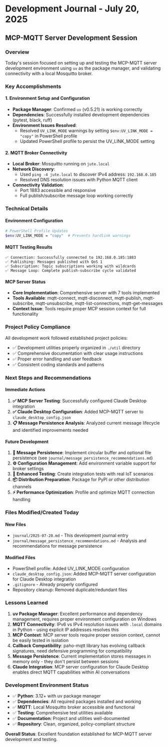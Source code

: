 # Development Journal - July 20, 2025

## MCP-MQTT Server Development Session

### Overview
Today's session focused on setting up and testing the MCP-MQTT server development environment using `uv` as the package manager, and validating connectivity with a local Mosquitto broker.

### Key Accomplishments

#### 1. Environment Setup and Configuration
- **Package Manager**: Confirmed `uv` (v0.5.21) is working correctly
- **Dependencies**: Successfully installed development dependencies (pytest, black, ruff)
- **Environment Issues Resolved**:
  - Resolved `UV_LINK_MODE` warnings by setting `$env:UV_LINK_MODE = "copy"` in PowerShell profile
  - Updated PowerShell profile to persist the UV_LINK_MODE setting

#### 2. MQTT Broker Connectivity
- **Local Broker**: Mosquitto running on `jute.local`
- **Network Discovery**: 
  - Used `ping -4 jute.local` to discover IPv4 address: `192.168.0.185`
  - Resolved DNS resolution issues with Python MQTT client
- **Connectivity Validation**: 
  - Port 1883 accessible and responsive
  - Full publish/subscribe message loop working correctly

### Technical Details

#### Environment Configuration
```bash
# PowerShell Profile Updates
$env:UV_LINK_MODE = "copy"  # Prevents hardlink warnings
```

#### MQTT Testing Results
```
✅ Connection: Successfully connected to 192.168.0.185:1883
✅ Publishing: Messages published with QoS 1
✅ Subscription: Topic subscriptions working with wildcards
✅ Message Loop: Complete publish-subscribe cycle validated
```

#### MCP Server Status
- **Core Implementation**: Comprehensive server with 7 tools implemented
- **Tools Available**: mqtt-connect, mqtt-disconnect, mqtt-publish, mqtt-subscribe, mqtt-unsubscribe, mqtt-list-connections, mqtt-get-messages
- **Context Issue**: Tools require proper MCP session context for full functionality

### Project Policy Compliance
All development work followed established project policies:
- ✅ Development utilities properly organized in `./util` directory
- ✅ Comprehensive documentation with clear usage instructions
- ✅ Proper error handling and user feedback
- ✅ Consistent coding standards and patterns

### Next Steps and Recommendations

#### Immediate Actions
1. **✅ MCP Server Testing**: Successfully configured Claude Desktop integration
2. **✅ Claude Desktop Configuration**: Added MCP-MQTT server to `claude_desktop_config.json`
3. **📋 Message Persistence Analysis**: Analyzed current message lifecycle and identified improvements needed

#### Future Development
1. **🔧 Message Persistence**: Implement circular buffer and optional file persistence (see `journal/message_persistence_recommendations.md`)
2. **⚙️ Configuration Management**: Add environment variable support for broker settings
3. **🧪 Enhanced Testing**: Create integration tests with real IoT scenarios
4. **📦 Distribution Preparation**: Package for PyPI or other distribution channels
5. **⚡ Performance Optimization**: Profile and optimize MQTT connection handling

### Files Modified/Created Today

#### New Files
- `journal/2025-07-20.md` - This development journal entry
- `journal/message_persistence_recommendations.md` - Analysis and recommendations for message persistence

#### Modified Files
- PowerShell profile: Added UV_LINK_MODE configuration
- `claude_desktop_config.json`: Added MCP-MQTT server configuration for Claude Desktop integration
- `.gitignore` - Already properly configured
- Repository cleanup: Removed duplicate/redundant files

### Lessons Learned
1. **uv Package Manager**: Excellent performance and dependency management, requires proper environment configuration on Windows
2. **MQTT Connectivity**: IPv6 vs IPv4 resolution issues with `.local` domains in Python - using explicit IP addresses resolves this
3. **MCP Context**: MCP server tools require proper session context, cannot be easily tested in isolation
4. **Callback Compatibility**: paho-mqtt library has evolving callback signatures, need defensive programming for compatibility
5. **Message Persistence**: Current implementation stores messages in memory only - they don't persist between sessions
6. **Claude Integration**: MCP server configuration for Claude Desktop enables direct MQTT capabilities within AI conversations

### Development Environment Status
- ✅ **Python**: 3.12+ with uv package manager
- ✅ **Dependencies**: All required packages installed and working
- ✅ **MQTT**: Local Mosquitto broker accessible and functional
- ✅ **Testing**: Comprehensive test utilities available
- ✅ **Documentation**: Project and utilities well-documented
- ✅ **Repository**: Clean, organized, policy-compliant structure

**Overall Status**: Excellent foundation established for MCP-MQTT server development and testing.
